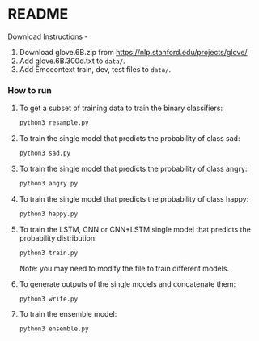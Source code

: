 # README 
Download Instructions -
1. Download glove.6B.zip from https://nlp.stanford.edu/projects/glove/
2. Add glove.6B.300d.txt to `data/`.
3. Add Emocontext train, dev, test files to `data/`.

### How to run
1. To get a subset of training data to train the binary classifiers:

   ```bash
   python3 resample.py
   ```

2. To train the single model that predicts the probability of class sad:

   ```bash
   python3 sad.py
   ```

3. To train the single model that predicts the probability of class angry:
   ```bash
   python3 angry.py
   ```

4. To train the single model that predicts the probability of class happy:
   ```bash
   python3 happy.py
   ```

5. To train the LSTM, CNN or CNN+LSTM single model that predicts the probability distribution:
   ```bash
   python3 train.py
   ```
   Note: you may need to modify the file to train different models.

6. To generate outputs of the single models and concatenate them:
   ```bash
   python3 write.py
   ```

7. To train the ensemble model:
   ```bash
   python3 ensemble.py
   ```
